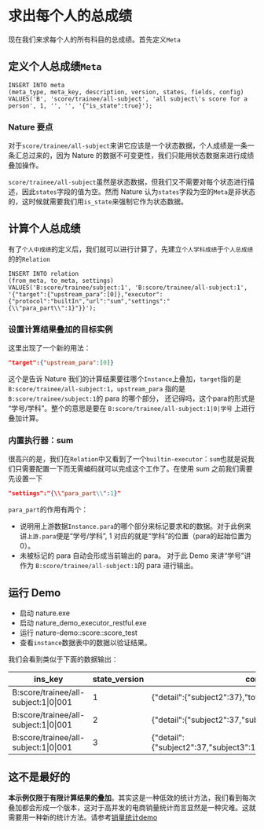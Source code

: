 # 求出每个人的总成绩

现在我们来求每个人的所有科目的总成绩。首先定义`Meta`

## 定义个人总成绩`Meta`

```mysql
INSERT INTO meta
(meta_type, meta_key, description, version, states, fields, config)
VALUES('B', 'score/trainee/all-subject', 'all subject\'s score for a person', 1, '', '', '{"is_state":true}');
```

### Nature 要点

对于`score/trainee/all-subject`来讲它应该是一个状态数据，个人成绩是一条一条汇总过来的，因为 Nature 的数据不可变更性，我们只能用状态数据来进行成绩叠加操作。

`score/trainee/all-subject`虽然是状态数据，但我们又不需要对每个状态进行描述，因此`states`字段的值为空。然而 Nature 认为`states`字段为空的`Meta`是非状态的，这时候就需要我们用`is_state`来强制它作为状态数据。

## 计算个人总成绩

有了`个人中成绩`的定义后，我们就可以进行计算了，先建立`个人学科成绩`于`个人总成绩`的的`Relation`

```mysql
INSERT INTO relation
(from_meta, to_meta, settings)
VALUES('B:score/trainee/subject:1', 'B:score/trainee/all-subject:1', '{"target":{"upstream_para":[0]},"executor":{"protocol":"builtIn","url":"sum","settings":"{\\"para_part\\":1}"}}');
```

### 设置计算结果叠加的目标实例

这里出现了一个新的用法：

```json
"target":{"upstream_para":[0]}
```

这个是告诉 Nature 我们的计算结果要往哪个`Instance`上叠加，`target`指的是 `B:score/trainee/all-subject:1`，`upstream_para` 指的是`B:score/trainee/subject:1`的 para 的哪个部分， 还记得吗，这个para的形式是 “学号/学科”。整个的意思是要在 `B:score/trainee/all-subject:1|0|学号` 上进行叠加计算。

### 内置执行器：sum

很高兴的是，我们在`Relation`中又看到了一个`builtin-executor`：`sum`也就是说我们只需要配置一下而无需编码就可以完成这个工作了。在使用 sum 之前我们需要先设置一下

```json
"settings":"{\\"para_part\\":1}"
```

`para_part`的作用有两个：

- 说明用上游数据`Instance.para`的哪个部分来标记要求和的数据。对于此例来讲`上游.para`便是“学号/学科”,  1 对应的就是“学科”的位置（para的起始位置为0）。
- 未被标记的 para 自动会形成当前输出的 para。 对于此 Demo 来讲“学号”讲作为 `B:score/trainee/all-subject:1`的 para 进行输出。

## 运行 Demo

- 启动 nature.exe
- 启动  nature_demo_executor_restful.exe
- 运行 nature-demo::score::score_test 
- 查看`instance`数据表中的数据以验证结果。

我们会看到类似于下面的数据输出：

| ins_key | state_version | content |
| ------- | ------------- | ------- |
|B:score/trainee/all-subject:1\|0\|001|1| {"detail":{"subject2":37},"total":37} |
|B:score/trainee/all-subject:1\|0\|001|2| {"detail":{"subject2":37,"subject3":100},"total":137} |
|B:score/trainee/all-subject:1\|0\|001|3| {"detail":{"subject2":37,"subject3":100,"subject1":62},"total":199} |

## 这不是最好的

**本示例仅限于有限计算结果的叠加**。其实这是一种低效的统计方法，我们看到每次叠加都会形成一个版本，这对于高并发的电商销量统计而言显然是一种灾难。这就需要用一种新的统计方法。请参考[销量统计demo](../sale/sale_1_make_time_range.md)

